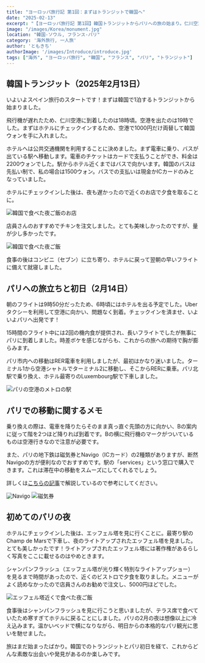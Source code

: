 ```yaml
---
title: "ヨーロッパ旅行記 第1回：まずはトランジットで韓国へ"
date: "2025-02-13"
excerpt: "【ヨーロッパ旅行記 第1回】韓国トランジットからパリへの旅の始まり。仁川空港での1泊から15時間のフライトを経てパリに到着。RER電車での市内移動、地下鉄Navigoカードの便利さ、初めて見た夜のエッフェル塔の感動まで。2025年2月のスペイン旅行の序章として、パリ初日の体験と実用的な交通情報をお届けします。"
image: "/images/Korea/monument.jpg"
location: "韓国-ソウル, フランス-パリ"
category: '海外旅行, 一人旅'
author: 'ともきち'
authorImage: '/images/Introduce/introduce.jpg'
tags: ["海外", "ヨーロッパ旅行", "韓国", "フランス", "パリ", "トランジット"]
---
```


## 韓国トランジット（2025年2月13日）

いよいよスペイン旅行のスタートです！まずは韓国で1泊するトランジットから始まりました。

飛行機が遅れたため、仁川空港に到着したのは18時頃。空港を出たのは19時でした。まずはホテルにチェックインするため、空港で1000円だけ両替して韓国ウォンを手に入れました。

ホテルへは公共交通機関を利用することに決めました。まず電車に乗り、バスが出ている駅へ移動します。電車のチケットはカードで支払うことができ、料金は2200ウォンでした。駅からホテル近くまではバスで向かいます。韓国のバスは先払い制で、私の場合は1500ウォン。バスでの支払いは現金かICカードのみとなっていました。

ホテルにチェックインした後は、夜も遅かったので近くのお店で夕食を取ることに。  

![韓国で食べた夜ご飯のお店](/images/Korea/dinner-1.jpg)

店員さんのおすすめでチキンを注文しました。とても美味しかったのですが、量が少し多かったです。  

![韓国で食べた夜ご飯](/images/Korea/dinner-2.jpg)

食事の後はコンビニ（セブン）に立ち寄り、ホテルに戻って翌朝の早いフライトに備えて就寝しました。

## パリへの旅立ちと初日（2月14日）

朝のフライトは9時50分だったため、6時頃にはホテルを出る予定でした。Uberタクシーを利用して空港に向かい、問題なく到着。チェックインを済ませ、いよいよパリへ出発です！

15時間のフライト中には2回の機内食が提供され、長いフライトでしたが無事にパリに到着しました。時差ボケを感じながらも、これからの旅への期待で胸が膨らみます。

パリ市内への移動はRER電車を利用しましたが、最初はかなり迷いました。ターミナル1から空港シャトルでターミナル2に移動し、そこからRERに乗車。パリ北駅で乗り換え、ホテル最寄りのLuxembourg駅で下車しました。

![パリの空港のメトロの駅](/images/France/airport-station.jpg)

## パリでの移動に関するメモ

乗り換えの際は、電車を降りたらそのまま真っ直ぐ先頭の方に向かい、Bの案内に従って階を2つほど降りれば到着です。Bの横に飛行機のマークがついているものは空港行きなので注意が必要です。

また、パリの地下鉄は磁気券とNavigo（ICカード）の2種類がありますが、断然Navigoの方が便利なのでおすすめです。駅の「services」という窓口で購入できます。これは滞在中の移動をスムーズにしてくれるでしょう。

詳しくは[こちらの記事](/tourism/Paris-Subway)で解説しているので参考にしてください。

![Navigo](/images/France/navigo-easy.jpg)
![磁気券](/images/France/metro-ticket.jpg)

## 初めてのパリの夜

ホテルにチェックインした後は、エッフェル塔を見に行くことに。最寄り駅のChamp de Marsで下車し、夜のライトアップされたエッフェル塔を見ました。とても美しかったです！ライトアップされたエッフェル塔には著作権があるらしく写真をここに載せるのはやめときます。

シャンパンフラッシュ（エッフェル塔が光り輝く特別なライトアップショー）を見るまで時間があったので、近くのビストロで夕食を取りました。メニューがよく読めなかったので店員さんのお勧めで注文し、5000円ほどでした。

![エッフェル塔近くで食べた夜ご飯](/images/France/le-camp-de-mars.jpg)

食事後はシャンパンフラッシュを見に行こうと思いましたが、テラス席で食べていたため寒すぎてホテルに戻ることにしました。パリの2月の夜は想像以上に冷え込みます。温かいベッドで横になりながら、明日からの本格的なパリ観光に思いを馳せました。

旅はまだ始まったばかり。韓国でのトランジットとパリ初日を経て、これからどんな素敵な出会いや発見があるのか楽しみです。
